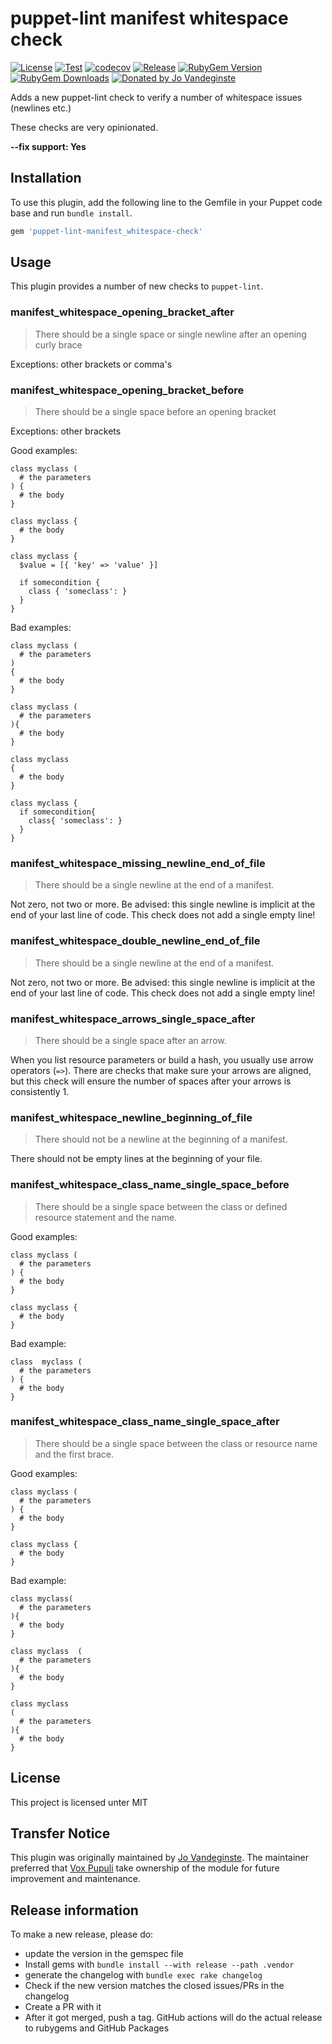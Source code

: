 # puppet-lint manifest whitespace check

[![License](https://img.shields.io/github/license/voxpupuli/puppet-manifest_whitespace-check.svg)](https://github.com/voxpupuli/puppet-manifest_whitespace-check/blob/master/LICENSE)
[![Test](https://github.com/voxpupuli/puppet-manifest_whitespace-check/actions/workflows/test.yml/badge.svg)](https://github.com/voxpupuli/puppet-manifest_whitespace-check/actions/workflows/test.yml)
[![codecov](https://codecov.io/gh/voxpupuli/puppet-manifest_whitespace-check/branch/master/graph/badge.svg?token=Mypkl78hvK)](https://codecov.io/gh/voxpupuli/puppet-manifest_whitespace-check)
[![Release](https://github.com/voxpupuli/puppet-manifest_whitespace-check/actions/workflows/release.yml/badge.svg)](https://github.com/voxpupuli/puppet-manifest_whitespace-check/actions/workflows/release.yml)
[![RubyGem Version](https://img.shields.io/gem/v/puppet-manifest_whitespace-check.svg)](https://rubygems.org/gems/puppet-manifest_whitespace-check)
[![RubyGem Downloads](https://img.shields.io/gem/dt/puppet-manifest_whitespace-check.svg)](https://rubygems.org/gems/puppet-manifest_whitespace-check)
[![Donated by Jo Vandeginste](https://img.shields.io/badge/donated%20by-Jo%20Vandeginste-fb7047.svg)](#copyright)

Adds a new puppet-lint check to verify a number of whitespace issues (newlines etc.)

These checks are very opinionated.

**--fix support: Yes**

## Installation

To use this plugin, add the following line to the Gemfile in your Puppet code
base and run `bundle install`.

```ruby
gem 'puppet-lint-manifest_whitespace-check'
```

## Usage

This plugin provides a number of new checks to `puppet-lint`.

### manifest_whitespace_opening_bracket_after

> There should be a single space or single newline after an opening curly brace

Exceptions: other brackets or comma's

### manifest_whitespace_opening_bracket_before

> There should be a single space before an opening bracket

Exceptions: other brackets

Good examples:

```puppet
class myclass (
  # the parameters
) {
  # the body
}

class myclass {
  # the body
}

class myclass {
  $value = [{ 'key' => 'value' }]

  if somecondition {
    class { 'someclass': }
  }
}
```

Bad examples:

```puppet
class myclass (
  # the parameters
)
{
  # the body
}

class myclass (
  # the parameters
){
  # the body
}

class myclass
{
  # the body
}

class myclass {
  if somecondition{
    class{ 'someclass': }
  }
}
```

### manifest_whitespace_missing_newline_end_of_file

> There should be a single newline at the end of a manifest.

Not zero, not two or more. Be advised: this single newline is implicit at the end of your last line of code. This check does not add a single empty line!

### manifest_whitespace_double_newline_end_of_file

> There should be a single newline at the end of a manifest.

Not zero, not two or more. Be advised: this single newline is implicit at the end of your last line of code. This check does not add a single empty line!

### manifest_whitespace_arrows_single_space_after

> There should be a single space after an arrow.

When you list resource parameters or build a hash, you usually use arrow operators (`=>`). There are checks that make sure your arrows are aligned, but this check will ensure the number of spaces after your arrows is consistently 1.

### manifest_whitespace_newline_beginning_of_file

> There should not be a newline at the beginning of a manifest.

There should not be empty lines at the beginning of your file.

### manifest_whitespace_class_name_single_space_before

> There should be a single space between the class or defined resource statement and the name.

Good examples:

```puppet
class myclass (
  # the parameters
) {
  # the body
}

class myclass {
  # the body
}
```

Bad example:

```puppet
class  myclass (
  # the parameters
) {
  # the body
}
```

### manifest_whitespace_class_name_single_space_after

> There should be a single space between the class or resource name and the first brace.

Good examples:

```puppet
class myclass (
  # the parameters
) {
  # the body
}

class myclass {
  # the body
}
```

Bad example:

```puppet
class myclass(
  # the parameters
){
  # the body
}

class myclass  (
  # the parameters
){
  # the body
}

class myclass
(
  # the parameters
){
  # the body
}
```

## License

This project is licensed unter MIT

## Transfer Notice

This plugin was originally maintained by [Jo Vandeginste](https://github.com/jovandeginste).
The maintainer preferred that [Vox Pupuli](https://voxpupuli.org/) take ownership of the module for future improvement and maintenance.

## Release information

To make a new release, please do:
* update the version in the gemspec file
* Install gems with `bundle install --with release --path .vendor`
* generate the changelog with `bundle exec rake changelog`
* Check if the new version matches the closed issues/PRs in the changelog
* Create a PR with it
* After it got merged, push a tag. GitHub actions will do the actual release to rubygems and GitHub Packages
